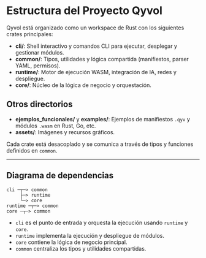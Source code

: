 # Estructura del Proyecto Qyvol

Qyvol está organizado como un workspace de Rust con los siguientes crates principales:

- **cli/**: Shell interactivo y comandos CLI para ejecutar, desplegar y gestionar módulos.
- **common/**: Tipos, utilidades y lógica compartida (manifiestos, parser YAML, permisos).
- **runtime/**: Motor de ejecución WASM, integración de IA, redes y despliegue.
- **core/**: Núcleo de la lógica de negocio y orquestación.

## Otros directorios
- **ejemplos_funcionales/** y **examples/**: Ejemplos de manifiestos `.qyv` y módulos `.wasm` en Rust, Go, etc.
- **assets/**: Imágenes y recursos gráficos.

Cada crate está desacoplado y se comunica a través de tipos y funciones definidos en `common`.

---

## Diagrama de dependencias

```
cli ─┬─> common
     ├─> runtime
     └─> core
runtime ─┬─> common
core ─┬─> common
```

- `cli` es el punto de entrada y orquesta la ejecución usando `runtime` y `core`.
- `runtime` implementa la ejecución y despliegue de módulos.
- `core` contiene la lógica de negocio principal.
- `common` centraliza los tipos y utilidades compartidas.

